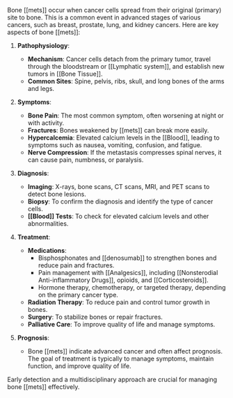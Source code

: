 Bone [[mets]] occur when cancer cells spread from their original (primary) site to bone. This is a common event in advanced stages of various cancers, such as breast, prostate, lung, and kidney cancers. Here are key aspects of bone [[mets]]:

1. **Pathophysiology**:
    - **Mechanism**: Cancer cells detach from the primary tumor, travel through the bloodstream or [[Lymphatic system]], and establish new tumors in [[Bone Tissue]].
    - **Common Sites**: Spine, pelvis, ribs, skull, and long bones of the arms and legs.

2. **Symptoms**:
    - **Bone Pain**: The most common symptom, often worsening at night or with activity.
    - **Fractures**: Bones weakened by [[mets]] can break more easily.
    - **Hypercalcemia**: Elevated calcium levels in the [[Blood]], leading to symptoms such as nausea, vomiting, confusion, and fatigue.
    - **Nerve Compression**: If the metastasis compresses spinal nerves, it can cause pain, numbness, or paralysis.

3. **Diagnosis**:
    - **Imaging**: X-rays, bone scans, CT scans, MRI, and PET scans to detect bone lesions.
    - **Biopsy**: To confirm the diagnosis and identify the type of cancer cells.
    - **[[Blood]] Tests**: To check for elevated calcium levels and other abnormalities.

4. **Treatment**:
    - **Medications**: 
        - Bisphosphonates and [[denosumab]] to strengthen bones and reduce pain and fractures.
        - Pain management with [[Analgesics]], including [[Nonsterodial Anti-inflammatory Drugs]], opioids, and [[Corticosteroids]].
        - Hormone therapy, chemotherapy, or targeted therapy, depending on the primary cancer type.
    - **Radiation Therapy**: To reduce pain and control tumor growth in bones.
    - **Surgery**: To stabilize bones or repair fractures.
    - **Palliative Care**: To improve quality of life and manage symptoms.

5. **Prognosis**:
    - Bone [[mets]] indicate advanced cancer and often affect prognosis. The goal of treatment is typically to manage symptoms, maintain function, and improve quality of life.

Early detection and a multidisciplinary approach are crucial for managing bone [[mets]] effectively.
